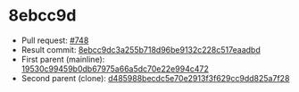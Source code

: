 # 8ebcc9d
- Pull request: [#748](https://github.com/MarlinFirmware/Marlin/pull/748)
- Result commit: [8ebcc9dc3a255b718d96be9132c228c517eaadbd](https://github.com/MarlinFirmware/Marlin/commit/8ebcc9dc3a255b718d96be9132c228c517eaadbd)
- First parent (mainline): [19530c99459b0db67975a66a5dc70e22e994c472](https://github.com/MarlinFirmware/Marlin/commit/19530c99459b0db67975a66a5dc70e22e994c472)
- Second parent (clone): [d485988becdc5e70e2913f3f629cc9dd825a7f28](https://github.com/MarlinFirmware/Marlin/commit/d485988becdc5e70e2913f3f629cc9dd825a7f28)

